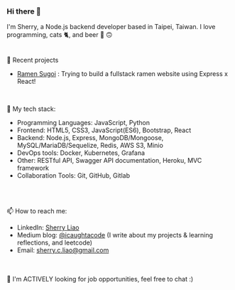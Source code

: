 ### Hi there 👋

I'm Sherry, a Node.js backend developer based in Taipei, Taiwan. I love programming, cats 🐈‍, and beer 🍺 🙃 </br> 
</br>
</br>
🔭  Recent projects
-  [Ramen Sugoi](https://github.com/sherryliao21/ramen-sugoi-backend) : Trying to build a fullstack ramen website using Express x React!
</br>

🌱  My tech stack:
-  Programming Languages: JavaScript, Python
-  Frontend: HTML5, CSS3, JavaScript(ES6), Bootstrap, React
-  Backend: Node.js, Express, MongoDB/Mongoose, MySQL/MariaDB/Sequelize, Redis, AWS S3, Minio
-  DevOps tools: Docker, Kubernetes, Grafana
-  Other: RESTful API, Swagger API documentation, Heroku, MVC framework
-  Collaboration Tools: Git, GitHub, Gitlab
</br>
</br>

📫  How to reach me: 
-  LinkedIn: [Sherry Liao](https://www.linkedin.com/in/sherrycliao/) </br>
-  Medium blog: [@icaughtacode](https://icaughtacode.medium.com/)  (I write about my projects & learning reflections, and leetcode)</br>
-  Email: sherry.c.liao@gmail.com</br>
</br>
</br>
💬  I'm ACTIVELY looking for job opportunities, feel free to chat :)
